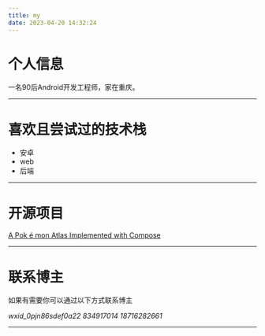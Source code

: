 ```yaml
---
title: my
date: 2023-04-20 14:32:24
---
```


# 个人信息
 一名90后Android开发工程师，家在重庆。

---
# 喜欢且尝试过的技术栈
- 安卓
- web
- 后端
  
---

# 开源项目

[A Pok é mon Atlas Implemented with Compose](https://github.com/zyf-good/pokemon)

---
# 联系博主

如果有需要你可以通过以下方式联系博主

 <i class="fa-brands fa-weixin"> wxid_0pjn86sdef0a22</i> 
 <i class="fa-brands fa-qq"> 834917014</i> 
 <i class="fa-solid fa-phone"> 18716282661</i> 

 ---
